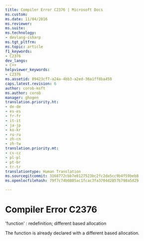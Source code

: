 ```yaml
---
title: Compiler Error C2376 | Microsoft Docs
ms.custom: 
ms.date: 11/04/2016
ms.reviewer: 
ms.suite: 
ms.technology:
- devlang-csharp
ms.tgt_pltfrm: 
ms.topic: article
f1_keywords:
- C2376
dev_langs:
- C++
helpviewer_keywords:
- C2376
ms.assetid: 89423cf7-a24a-4bb3-a2ed-36a1ff8ba458
caps.latest.revision: 6
author: corob-msft
ms.author: corob
manager: ghogen
translation.priority.ht:
- de-de
- es-es
- fr-fr
- it-it
- ja-jp
- ko-kr
- ru-ru
- zh-cn
- zh-tw
translation.priority.mt:
- cs-cz
- pl-pl
- pt-br
- tr-tr
translationtype: Human Translation
ms.sourcegitcommit: 3168772cbb7e8127523bc2fc2da5cc9b4f59beb8
ms.openlocfilehash: 79f7c74b0805ac1fcac3fa3704d2857b798a5d29

---
```

# Compiler Error C2376
'function' : redefinition; different based allocation  
  
 The function is already declared with a different based allocation.


<!--HONumber=Jan17_HO1-->


